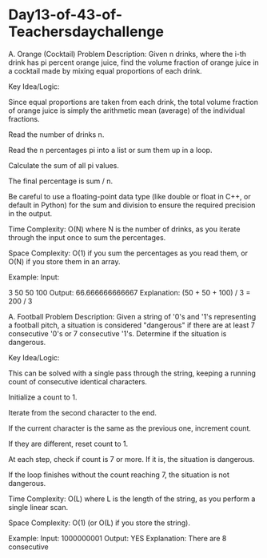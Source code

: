 # Day13-of-43-of-Teachersdaychallenge

A. Orange (Cocktail)
Problem Description: Given n drinks, where the i-th drink has pi percent orange juice, find the volume fraction of orange juice in a cocktail made by mixing equal proportions of each drink.

Key Idea/Logic:

Since equal proportions are taken from each drink, the total volume fraction of orange juice is simply the arithmetic mean (average) of the individual fractions.

Read the number of drinks n.

Read the n percentages pi into a list or sum them up in a loop.

Calculate the sum of all pi values.

The final percentage is sum / n.

Be careful to use a floating-point data type (like double or float in C++, or default in Python) for the sum and division to ensure the required precision in the output.

Time Complexity: O(N) where N is the number of drinks, as you iterate through the input once to sum the percentages.

Space Complexity: O(1) if you sum the percentages as you read them, or O(N) if you store them in an array.

Example:
Input:

3
50 50 100
Output: 66.666666666667
Explanation: (50 + 50 + 100) / 3 = 200 / 3

 A. Football
Problem Description: Given a string of '0's and '1's representing a football pitch, a situation is considered "dangerous" if there are at least 7 consecutive '0's or 7 consecutive '1's. Determine if the situation is dangerous.

Key Idea/Logic:

This can be solved with a single pass through the string, keeping a running count of consecutive identical characters.

Initialize a count to 1.

Iterate from the second character to the end.

If the current character is the same as the previous one, increment count.

If they are different, reset count to 1.

At each step, check if count is 7 or more. If it is, the situation is dangerous.

If the loop finishes without the count reaching 7, the situation is not dangerous.

Time Complexity: O(L) where L is the length of the string, as you perform a single linear scan.

Space Complexity: O(1) (or O(L) if you store the string).

Example:
Input: 1000000001
Output: YES
Explanation: There are 8 consecutive 

